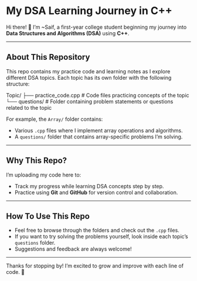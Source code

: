 # My DSA Learning Journey in C++

Hi there! 👋 I’m ~Saif, a first-year college student beginning my journey into **Data Structures and Algorithms (DSA)** using **C++**.

---

## About This Repository

This repo contains my practice code and learning notes as I explore different DSA topics. Each topic has its own folder with the following structure:

Topic/
├── practice_code.cpp # Code files practicing
    concepts of the topic
└── questions/ # Folder containing problem statements or
                questions related to the topic


For example, the `Array/` folder contains:
- Various `.cpp` files where I implement array operations and algorithms.
- A `questions/` folder that contains array-specific problems I’m solving.

---

## Why This Repo?

I’m uploading my code here to:

- Track my progress while learning DSA concepts step by step.
- Practice using **Git** and **GitHub** for version control and collaboration.

---

## How To Use This Repo

- Feel free to browse through the folders and check out the `.cpp` files.
- If you want to try solving the problems yourself, look inside each topic’s `questions` folder.
- Suggestions and feedback are always welcome!

---

Thanks for stopping by! I’m excited to grow and improve with each line of code. 🚀

